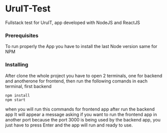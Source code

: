 # UruIT-Test

Fullstack test for UruIT, app developed with NodeJS and ReactJS

### Prerequisites

To run properly the App you have to install the last Node version same for NPM


### Installing

After clone the whole project you have to open 2 terminals, one for backend and anotherone for frontend, then run the following comands in each terminal, first backend
```
npm install
npm start

```
when you will run this commands for frontend app after run the backend app It will appear a message asking if you want to run the frontend app in another port because the port 3000 is being used by the backend app, you just have to press Enter and the app will run and ready to use.
